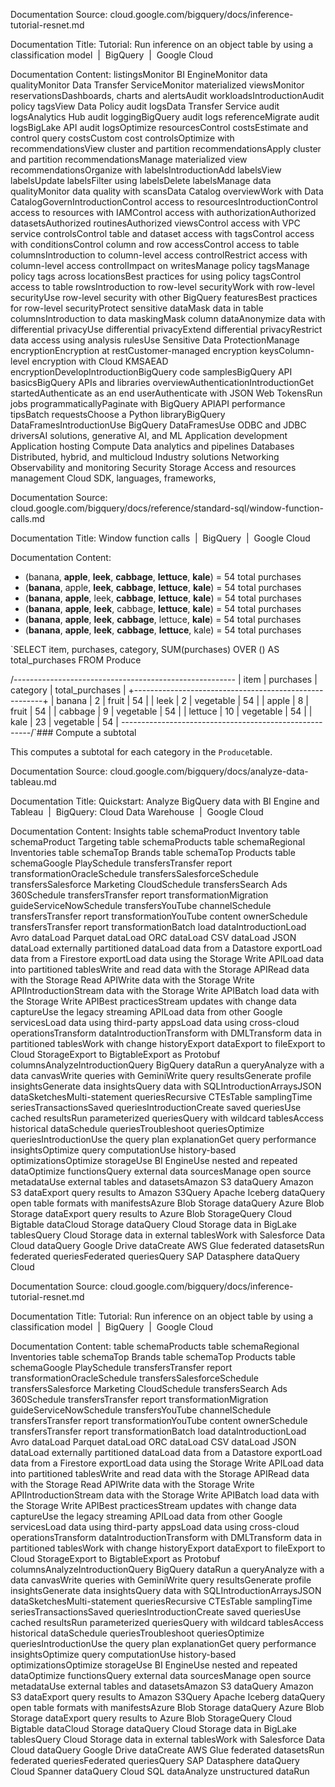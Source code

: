 Documentation Source:
cloud.google.com/bigquery/docs/inference-tutorial-resnet.md

Documentation Title:
Tutorial: Run inference on an object table by using a classification model  |  BigQuery  |  Google Cloud

Documentation Content:
listingsMonitor BI EngineMonitor data qualityMonitor Data Transfer ServiceMonitor materialized viewsMonitor reservationsDashboards, charts and alertsAudit workloadsIntroductionAudit policy tagsView Data Policy audit logsData Transfer Service audit logsAnalytics Hub audit loggingBigQuery audit logs referenceMigrate audit logsBigLake API audit logsOptimize resourcesControl costsEstimate and control query costsCustom cost controlsOptimize with recommendationsView cluster and partition recommendationsApply cluster and partition recommendationsManage materialized view recommendationsOrganize with labelsIntroductionAdd labelsView labelsUpdate labelsFilter using labelsDelete labelsManage data qualityMonitor data quality with scansData Catalog overviewWork with Data CatalogGovernIntroductionControl access to resourcesIntroductionControl access to resources with IAMControl access with authorizationAuthorized datasetsAuthorized routinesAuthorized viewsControl access with VPC service controlsControl table and dataset access with tagsControl access with conditionsControl column and row accessControl access to table columnsIntroduction to column-level access controlRestrict access with column-level access controlImpact on writesManage policy tagsManage policy tags across locationsBest practices for using policy tagsControl access to table rowsIntroduction to row-level securityWork with row-level securityUse row-level security with other BigQuery featuresBest practices for row-level securityProtect sensitive dataMask data in table columnsIntroduction to data maskingMask column dataAnonymize data with differential privacyUse differential privacyExtend differential privacyRestrict data access using analysis rulesUse Sensitive Data ProtectionManage encryptionEncryption at restCustomer-managed encryption keysColumn-level encryption with Cloud KMSAEAD encryptionDevelopIntroductionBigQuery code samplesBigQuery API basicsBigQuery APIs and libraries overviewAuthenticationIntroductionGet startedAuthenticate as an end userAuthenticate with JSON Web TokensRun jobs programmaticallyPaginate with BigQuery APIAPI performance tipsBatch requestsChoose a Python libraryBigQuery DataFramesIntroductionUse BigQuery DataFramesUse ODBC and JDBC driversAI solutions, generative AI, and ML
 Application development
 Application hosting
 Compute
 Data analytics and pipelines
 Databases
 Distributed, hybrid, and multicloud
 Industry solutions
 Networking
 Observability and monitoring
 Security
 Storage
 Access and resources management
 Cloud SDK, languages, frameworks,



Documentation Source:
cloud.google.com/bigquery/docs/reference/standard-sql/window-function-calls.md

Documentation Title:
Window function calls  |  BigQuery  |  Google Cloud

Documentation Content:
* (banana, **apple**, **leek**, **cabbage**, **lettuce**, **kale**) = 54 total purchases
* (**banana**, apple, **leek**, **cabbage**, **lettuce**, **kale**) = 54 total purchases
* (**banana**, **apple**, leek, **cabbage**, **lettuce**, **kale**) = 54 total purchases
* (**banana**, **apple**, **leek**, cabbage, **lettuce**, **kale**) = 54 total purchases
* (**banana**, **apple**, **leek**, **cabbage**, lettuce, **kale**) = 54 total purchases
* (**banana**, **apple**, **leek**, **cabbage**, **lettuce**, kale) = 54 total purchases

`SELECT item, purchases, category, SUM(purchases)
 OVER () AS total_purchases
FROM Produce

/*-------------------------------------------------------*
 | item | purchases | category | total_purchases |
 +-------------------------------------------------------+
 | banana | 2 | fruit | 54 |
 | leek | 2 | vegetable | 54 |
 | apple | 8 | fruit | 54 |
 | cabbage | 9 | vegetable | 54 |
 | lettuce | 10 | vegetable | 54 |
 | kale | 23 | vegetable | 54 |
 *-------------------------------------------------------*/`### Compute a subtotal

This computes a subtotal for each category in the
`Produce`table.



Documentation Source:
cloud.google.com/bigquery/docs/analyze-data-tableau.md

Documentation Title:
Quickstart: Analyze BigQuery data with BI Engine and Tableau  |  BigQuery: Cloud Data Warehouse  |  Google Cloud

Documentation Content:
Insights table schemaProduct Inventory table schemaProduct Targeting table schemaProducts table schemaRegional Inventories table schemaTop Brands table schemaTop Products table schemaGoogle PlaySchedule transfersTransfer report transformationOracleSchedule transfersSalesforceSchedule transfersSalesforce Marketing CloudSchedule transfersSearch Ads 360Schedule transfersTransfer report transformationMigration guideServiceNowSchedule transfersYouTube channelSchedule transfersTransfer report transformationYouTube content ownerSchedule transfersTransfer report transformationBatch load dataIntroductionLoad Avro dataLoad Parquet dataLoad ORC dataLoad CSV dataLoad JSON dataLoad externally partitioned dataLoad data from a Datastore exportLoad data from a Firestore exportLoad data using the Storage Write APILoad data into partitioned tablesWrite and read data with the Storage APIRead data with the Storage Read APIWrite data with the Storage Write APIIntroductionStream data with the Storage Write APIBatch load data with the Storage Write APIBest practicesStream updates with change data captureUse the legacy streaming APILoad data from other Google servicesLoad data using third-party appsLoad data using cross-cloud operationsTransform dataIntroductionTransform with DMLTransform data in partitioned tablesWork with change historyExport dataExport to fileExport to Cloud StorageExport to BigtableExport as Protobuf columnsAnalyzeIntroductionQuery BigQuery dataRun a queryAnalyze with a data canvasWrite queries with GeminiWrite query resultsGenerate profile insightsGenerate data insightsQuery data with SQLIntroductionArraysJSON dataSketchesMulti-statement queriesRecursive CTEsTable samplingTime seriesTransactionsSaved queriesIntroductionCreate saved queriesUse cached resultsRun parameterized queriesQuery with wildcard tablesAccess historical dataSchedule queriesTroubleshoot queriesOptimize queriesIntroductionUse the query plan explanationGet query performance insightsOptimize query computationUse history-based optimizationsOptimize storageUse BI EngineUse nested and repeated dataOptimize functionsQuery external data sourcesManage open source metadataUse external tables and datasetsAmazon S3 dataQuery Amazon S3 dataExport query results to Amazon S3Query Apache Iceberg dataQuery open table formats with manifestsAzure Blob Storage dataQuery Azure Blob Storage dataExport query results to Azure Blob StorageQuery Cloud Bigtable dataCloud Storage dataQuery Cloud Storage data in BigLake tablesQuery Cloud Storage data in external tablesWork with Salesforce Data Cloud dataQuery Google Drive dataCreate AWS Glue federated datasetsRun federated queriesFederated queriesQuery SAP Datasphere dataQuery Cloud



Documentation Source:
cloud.google.com/bigquery/docs/inference-tutorial-resnet.md

Documentation Title:
Tutorial: Run inference on an object table by using a classification model  |  BigQuery  |  Google Cloud

Documentation Content:
table schemaProducts table schemaRegional Inventories table schemaTop Brands table schemaTop Products table schemaGoogle PlaySchedule transfersTransfer report transformationOracleSchedule transfersSalesforceSchedule transfersSalesforce Marketing CloudSchedule transfersSearch Ads 360Schedule transfersTransfer report transformationMigration guideServiceNowSchedule transfersYouTube channelSchedule transfersTransfer report transformationYouTube content ownerSchedule transfersTransfer report transformationBatch load dataIntroductionLoad Avro dataLoad Parquet dataLoad ORC dataLoad CSV dataLoad JSON dataLoad externally partitioned dataLoad data from a Datastore exportLoad data from a Firestore exportLoad data using the Storage Write APILoad data into partitioned tablesWrite and read data with the Storage APIRead data with the Storage Read APIWrite data with the Storage Write APIIntroductionStream data with the Storage Write APIBatch load data with the Storage Write APIBest practicesStream updates with change data captureUse the legacy streaming APILoad data from other Google servicesLoad data using third-party appsLoad data using cross-cloud operationsTransform dataIntroductionTransform with DMLTransform data in partitioned tablesWork with change historyExport dataExport to fileExport to Cloud StorageExport to BigtableExport as Protobuf columnsAnalyzeIntroductionQuery BigQuery dataRun a queryAnalyze with a data canvasWrite queries with GeminiWrite query resultsGenerate profile insightsGenerate data insightsQuery data with SQLIntroductionArraysJSON dataSketchesMulti-statement queriesRecursive CTEsTable samplingTime seriesTransactionsSaved queriesIntroductionCreate saved queriesUse cached resultsRun parameterized queriesQuery with wildcard tablesAccess historical dataSchedule queriesTroubleshoot queriesOptimize queriesIntroductionUse the query plan explanationGet query performance insightsOptimize query computationUse history-based optimizationsOptimize storageUse BI EngineUse nested and repeated dataOptimize functionsQuery external data sourcesManage open source metadataUse external tables and datasetsAmazon S3 dataQuery Amazon S3 dataExport query results to Amazon S3Query Apache Iceberg dataQuery open table formats with manifestsAzure Blob Storage dataQuery Azure Blob Storage dataExport query results to Azure Blob StorageQuery Cloud Bigtable dataCloud Storage dataQuery Cloud Storage data in BigLake tablesQuery Cloud Storage data in external tablesWork with Salesforce Data Cloud dataQuery Google Drive dataCreate AWS Glue federated datasetsRun federated queriesFederated queriesQuery SAP Datasphere dataQuery Cloud Spanner dataQuery Cloud SQL dataAnalyze unstructured dataRun



